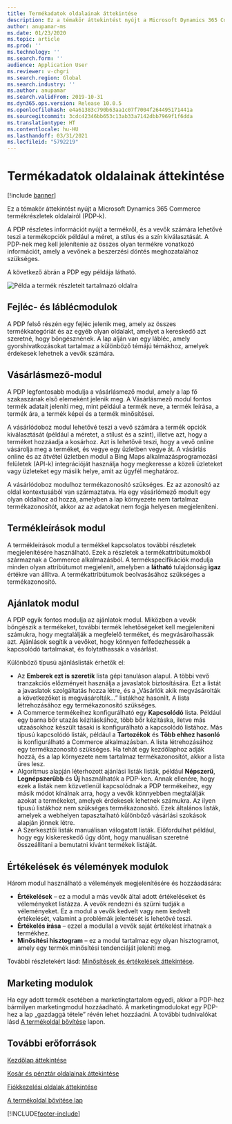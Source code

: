 ```yaml
---
title: Termékadatok oldalainak áttekintése
description: Ez a témakör áttekintést nyújt a Microsoft Dynamics 365 Commerce termékrészletek oldalairól (PDP-k).
author: anupamar-ms
ms.date: 01/23/2020
ms.topic: article
ms.prod: ''
ms.technology: ''
ms.search.form: ''
audience: Application User
ms.reviewer: v-chgri
ms.search.region: Global
ms.search.industry: ''
ms.author: anupamar
ms.search.validFrom: 2019-10-31
ms.dyn365.ops.version: Release 10.0.5
ms.openlocfilehash: e4a61383c790b63aa1c07f7004f264495171441a
ms.sourcegitcommit: 3cdc42346bb653c13ab33a7142dbb7969f1f6dda
ms.translationtype: HT
ms.contentlocale: hu-HU
ms.lasthandoff: 03/31/2021
ms.locfileid: "5792219"
---
```

# <a name="product-details-pages-overview"></a>Termékadatok oldalainak áttekintése

[!include [banner](includes/banner.md)]

Ez a témakör áttekintést nyújt a Microsoft Dynamics 365 Commerce termékrészletek oldalairól (PDP-k).

A PDP részletes információt nyújt a termékről, és a vevők számára lehetővé teszi a termékopciók például a méret, a stílus és a szín kiválasztását. A PDP-nek meg kell jelenítenie az összes olyan termékre vonatkozó információt, amely a vevőnek a beszerzési döntés meghozatalához szükséges.

A következő ábrán a PDP egy példája látható.

![Példa a termék részleteit tartalmazó oldalra](./media/pdp.PNG)

## <a name="header-and-footer-modules"></a>Fejléc- és láblécmodulok

A PDP felső részén egy fejléc jelenik meg, amely az összes termékkategóriát és az egyéb olyan oldalakt, amelyet a kereskedő azt szeretné, hogy böngésznének. A lap alján van egy lábléc, amely gyorshivatkozásokat tartalmaz a különböző témájú témákhoz, amelyek érdekesek lehetnek a vevők számára.

## <a name="buy-box-module"></a>Vásárlásmező-modul

A PDP legfontosabb modulja a vásárlásmező modul, amely a lap fő szakaszának első elemeként jelenik meg. A Vásárlásmező modul fontos termék adatait jeleníti meg, mint például a termék neve, a termék leírása, a termék ára, a termék képei és a termék minősítései.

A vásárlódoboz modul lehetővé teszi a vevő számára a termék opciók kiválasztását (például a méretet, a stílust és a színt), illetve azt, hogy a terméket hozzáadja a kosárhoz. Azt is lehetővé teszi, hogy a vevő online vásárolja meg a terméket, és vegye egy üzletben vegye át. A vásárlás online és az átvétel üzletben modul a Bing Maps alkalmazásprogramozási felületek (API-k) integrációját használja hogy megkeresse a közeli üzleteket vagy üzleteket egy másiik helye, amit az ügyfél meghatároz.

A vásárlódoboz modulhoz termékazonosító szükséges. Ez az azonosító az oldal kontextusából van származtatva. Ha egy vásárlómező modult egy olyan oldalhoz ad hozzá, amelyben a lap környezete nem tartalmaz termékazonosítót, akkor az az adatokat nem fogja helyesen megjeleníteni.

## <a name="product-specifications-module"></a>Termékleírások modul

A termékleírások modul a termékkel kapcsolatos további részletek megjelenítésére használható. Ezek a részletek a termékattribútumokból származnak a Commerce alkalmazásból. A termékspecifikációk modulja minden olyan attribútumot megjelenít, amelyben a **látható** tulajdonság **igaz** értékre van állítva. A termékattribútumok beolvasásához szükséges a termékazonosító.

## <a name="recommendations-module"></a>Ajánlatok modul

A PDP egyik fontos modulja az ajánlatok modul. Miközben a vevők böngészik a termékeket, további termék lehetőségeket kell megjeleníteni számukra, hogy megtalálják a megfelelő terméket, és megvásárolhassák azt. Ajánlások segítik a vevőket, hogy könnyen felfedezhessék a kapcsolódó tartalmakat, és folytathassák a vásárlást.

Különböző típusú ajánláslisták érhetők el:

- Az **Emberek ezt is szeretik** lista gépi tanuláson alapul. A többi vevő tranzakciós előzményeit használja a javaslatok biztosítására. Ezt a listát a javaslatok szolgáltatás hozza létre, és a „Vásárlók akik megvásárolták a következőket is megvásárolták…” listákhoz hasonlít. A lista létrehozásához egy termékazonosító szükséges.
- A Commerce termékeihez konfigurálható egy **Kapcsolódó** lista. Például egy barna bőr utazás kézitáskához, több bőr kézitáska, iletve más utzaásokhoz készült tásaki is konfigurálható a kapcsolódó listához. Más típusú kapcsolódó listák, például a **Tartozékok** és **Több ehhez hasonló** is konfigurálható a Commerce alkalmazásban. A lista létrehozásához egy termékazonosító szükséges. Ha tehát egy kezdőlaphoz adják hozzá, és a lap környezete nem tartalmaz termékazonosítót, akkor a lista üres lesz.
- Algoritmus alapján léterhozott ajánlási listák listák, például **Népszerű**, **Legnépszerűbb** és **Új** használhatók a PDP-ken. Annak ellenére, hogy ezek a listák nem közvetlenül kapcsolódnak a PDP termékeihez, egy másik módot kínálnak arra, hogy a vevők könnyebben megtalálják azokat a termékeket, amelyek érdekesek lehetnek számukra. Az ilyen típusú listákhoz nem szükséges termékazonosító. Ezek általános listák, amelyek a webhelyen tapasztalható különböző vásárlási szokások alapján jönnek létre.
- A Szerkesztői listák manuálisan válogatott listák. Előfordulhat például, hogy egy kiskereskedő úgy dönt, hogy manuálisan szeretné összeállítani a bemutatni kívánt termékek listáját.

## <a name="ratings-and-reviews-modules"></a>Értékelések és vélemények modulok

Három modul használható a vélemények megjelenítésére és hozzáadására:

- **Értékelések** – ez a modul a más vevők által adott értékeléseket és véleményeket listázza. A vevők rendezni és szűrni tudják a véleményeket. Ez a modul a vevők kedvelt vagy nem kedvelt értékelését, valamint a problémák jelentését is lehetővé teszi.
- **Értékelés írása** – ezzel a modullal a vevők saját értékelést írhatnak a termékhez.
- **Minősítési hisztogram**  – ez a modul tartalmaz egy olyan hisztogramot, amely egy termék minősítési tendenciáját jeleníti meg.

További részletekért lásd: [Minősítések és értékelések áttekintése](ratings-reviews-overview.md).

## <a name="marketing-modules"></a>Marketing modulok

Ha egy adott termék esetében a marketingtartalom egyedi, akkor a PDP-hez bármilyen marketingmodul hozzáadható. A marketingmodulokat egy PDP-hez a lap „gazdaggá tétele” révén lehet hozzáadni. A további tudnivalókat lásd [A termékoldal bővítése](enrich-product-page.md) lapon.

## <a name="additional-resources"></a>További erőforrások

[Kezdőlap áttekintése](quick-tour-home-page.md)

[Kosár és pénztár oldalainak áttekintése](quick-tour-cart-checkout.md)

[Fiókkezelési oldalak áttekintése](quick-tour-account-management.md)

[A termékoldal bővítése lap](enrich-product-page.md)


[!INCLUDE[footer-include](../includes/footer-banner.md)]
